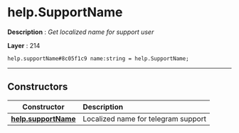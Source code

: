# help.SupportName

**Description** : *Get localized name for support user*

**Layer** : 214

```tl
help.supportName#8c05f1c9 name:string = help.SupportName;
```

---

## Constructors

| Constructor | Description |
| :---: | :--- |
| [**help.supportName**](constructor/help.supportName) | Localized name for telegram support |